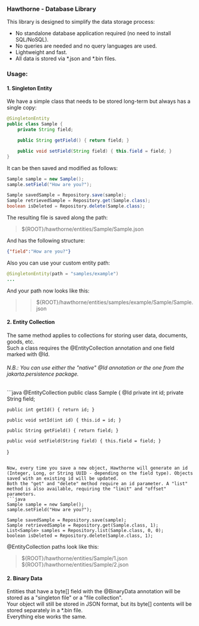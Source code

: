 ### Hawthorne - Database Library

This library is designed to simplify the data storage process:
- No standalone database application required (no need to install SQL/NoSQL).
- No queries are needed and no query languages are used.
- Lightweight and fast.
- All data is stored via *.json and *.bin files.

### Usage:
#### 1. Singleton Entity  

We have a simple class that needs to be stored long-term but always has a single copy:
```java
@SingletonEntity
public class Sample {
    private String field;

    public String getField() { return field; }

    public void setField(String field) { this.field = field; }
}
```
It can be then saved and modified as follows:
```java
Sample sample = new Sample();
sample.setField("How are you?");

Sample savedSample = Repository.save(sample);
Sample retrievedSample = Repository.get(Sample.class);
boolean isDeleted = Repository.delete(Sample.class);
```
The resulting file is saved along the path:  
>${ROOT}/hawthorne/entities/Sample/Sample.json  

And has the following structure:
```json
{"field":"How are you?"}
```
Also you can use your custom entity path:  
```java
@SingletonEntity(path = "samples/example")
...
```
And your path now looks like this:  
>>${ROOT}/hawthorne/entities/samples/example/Sample/Sample.json

#### 2. Entity Collection  
The same method applies to collections for storing user data, documents, goods, etc.  
Such a class requires the @EntityCollection annotation and one field marked with @Id.  
<h6>N.B.: You can use either the "native" @Id annotation or the one from the jakarta.persistence package.</h6>
```java
@EntityCollection
public class Sample {
    @Id
    private int id;
    private String field;

    public int getId() { return id; }

    public void setId(int id) { this.id = id; }

    public String getField() { return field; }

    public void setField(String field) { this.field = field; }
}
```

Now, every time you save a new object, Hawthorne will generate an id (Integer, Long, or String UUID - depending on the field type). Objects saved with an existing id will be updated.  
Both the "get" and "delete" method require an id parameter. A "list" method is also available, requiring the "limit" and "offset" parameters.
```java
Sample sample = new Sample();
sample.setField("How are you?");

Sample savedSample = Repository.save(sample);
Sample retrievedSample = Repository.get(Sample.class, 1);
List<Sample> samples = Repository.list(Sample.class, 0, 0);
boolean isDeleted = Repository.delete(Sample.class, 1);
```
@EntityCollection paths look like this: 
>${ROOT}/hawthorne/entities/Sample/1.json  
>${ROOT}/hawthorne/entities/Sample/2.json  

#### 2. Binary Data
Entities that have a byte[] field with the @BinaryData annotation will be stored as a "singleton file" or a "file collection".  
Your object will still be stored in JSON format, but its byte[] contents will be stored separately in a *.bin file.  
Everything else works the same.


